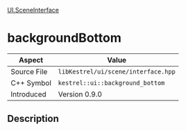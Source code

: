 [UI.SceneInterface](index.md)
# backgroundBottom
| Aspect | Value |
| --- | --- |
| Source File | `libKestrel/ui/scene/interface.hpp` |
| C++ Symbol | `kestrel::ui::background_bottom` |
| Introduced | Version 0.9.0 |
## Description
